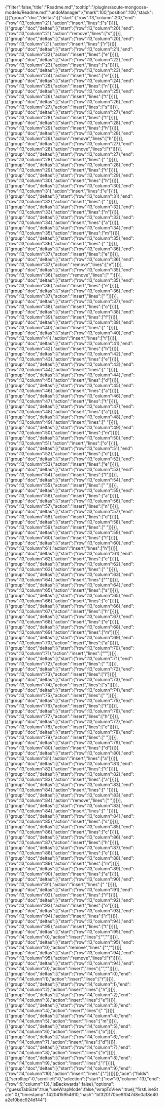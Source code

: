 {"filter":false,"title":"Readme.md","tooltip":"/plugins/acute-mongoose-models/Readme.md","undoManager":{"mark":100,"position":100,"stack":[[{"group":"doc","deltas":[{"start":{"row":13,"column":20},"end":{"row":13,"column":21},"action":"insert","lines":["s"]}]}],[{"group":"doc","deltas":[{"start":{"row":13,"column":20},"end":{"row":13,"column":21},"action":"remove","lines":["s"]}]}],[{"group":"doc","deltas":[{"start":{"row":13,"column":20},"end":{"row":13,"column":21},"action":"insert","lines":["r"]}]}],[{"group":"doc","deltas":[{"start":{"row":13,"column":21},"end":{"row":13,"column":22},"action":"insert","lines":["e"]}]}],[{"group":"doc","deltas":[{"start":{"row":13,"column":22},"end":{"row":13,"column":23},"action":"insert","lines":["s"]}]}],[{"group":"doc","deltas":[{"start":{"row":13,"column":23},"end":{"row":13,"column":24},"action":"insert","lines":["e"]}]}],[{"group":"doc","deltas":[{"start":{"row":13,"column":24},"end":{"row":13,"column":25},"action":"insert","lines":["n"]}]}],[{"group":"doc","deltas":[{"start":{"row":13,"column":25},"end":{"row":13,"column":26},"action":"insert","lines":["t"]}]}],[{"group":"doc","deltas":[{"start":{"row":13,"column":26},"end":{"row":13,"column":27},"action":"insert","lines":["s"]}]}],[{"group":"doc","deltas":[{"start":{"row":13,"column":27},"end":{"row":13,"column":28},"action":"insert","lines":["t"]}]}],[{"group":"doc","deltas":[{"start":{"row":13,"column":28},"end":{"row":13,"column":29},"action":"insert","lines":["h"]}]}],[{"group":"doc","deltas":[{"start":{"row":13,"column":28},"end":{"row":13,"column":29},"action":"remove","lines":["h"]}]}],[{"group":"doc","deltas":[{"start":{"row":13,"column":27},"end":{"row":13,"column":28},"action":"remove","lines":["t"]}]}],[{"group":"doc","deltas":[{"start":{"row":13,"column":27},"end":{"row":13,"column":28},"action":"insert","lines":[" "]}]}],[{"group":"doc","deltas":[{"start":{"row":13,"column":28},"end":{"row":13,"column":29},"action":"insert","lines":["t"]}]}],[{"group":"doc","deltas":[{"start":{"row":13,"column":29},"end":{"row":13,"column":30},"action":"insert","lines":["h"]}]}],[{"group":"doc","deltas":[{"start":{"row":13,"column":30},"end":{"row":13,"column":31},"action":"insert","lines":["e"]}]}],[{"group":"doc","deltas":[{"start":{"row":13,"column":31},"end":{"row":13,"column":32},"action":"insert","lines":[" "]}]}],[{"group":"doc","deltas":[{"start":{"row":13,"column":32},"end":{"row":13,"column":33},"action":"insert","lines":["n"]}]}],[{"group":"doc","deltas":[{"start":{"row":13,"column":33},"end":{"row":13,"column":34},"action":"insert","lines":["a"]}]}],[{"group":"doc","deltas":[{"start":{"row":13,"column":34},"end":{"row":13,"column":35},"action":"insert","lines":["m"]}]}],[{"group":"doc","deltas":[{"start":{"row":13,"column":35},"end":{"row":13,"column":36},"action":"insert","lines":[" "]}]}],[{"group":"doc","deltas":[{"start":{"row":13,"column":36},"end":{"row":13,"column":37},"action":"insert","lines":["e"]}]}],[{"group":"doc","deltas":[{"start":{"row":13,"column":36},"end":{"row":13,"column":37},"action":"remove","lines":["e"]}]}],[{"group":"doc","deltas":[{"start":{"row":13,"column":35},"end":{"row":13,"column":36},"action":"remove","lines":[" "]}]}],[{"group":"doc","deltas":[{"start":{"row":13,"column":35},"end":{"row":13,"column":36},"action":"insert","lines":["e"]}]}],[{"group":"doc","deltas":[{"start":{"row":13,"column":36},"end":{"row":13,"column":37},"action":"insert","lines":[" "]}]}],[{"group":"doc","deltas":[{"start":{"row":13,"column":37},"end":{"row":13,"column":38},"action":"insert","lines":["o"]}]}],[{"group":"doc","deltas":[{"start":{"row":13,"column":38},"end":{"row":13,"column":39},"action":"insert","lines":["f"]}]}],[{"group":"doc","deltas":[{"start":{"row":13,"column":39},"end":{"row":13,"column":40},"action":"insert","lines":[" "]}]}],[{"group":"doc","deltas":[{"start":{"row":13,"column":40},"end":{"row":13,"column":41},"action":"insert","lines":["t"]}]}],[{"group":"doc","deltas":[{"start":{"row":13,"column":41},"end":{"row":13,"column":42},"action":"insert","lines":["h"]}]}],[{"group":"doc","deltas":[{"start":{"row":13,"column":42},"end":{"row":13,"column":43},"action":"insert","lines":["e"]}]}],[{"group":"doc","deltas":[{"start":{"row":13,"column":43},"end":{"row":13,"column":44},"action":"insert","lines":[" "]}]}],[{"group":"doc","deltas":[{"start":{"row":13,"column":44},"end":{"row":13,"column":45},"action":"insert","lines":["d"]}]}],[{"group":"doc","deltas":[{"start":{"row":13,"column":45},"end":{"row":13,"column":46},"action":"insert","lines":["a"]}]}],[{"group":"doc","deltas":[{"start":{"row":13,"column":46},"end":{"row":13,"column":47},"action":"insert","lines":["t"]}]}],[{"group":"doc","deltas":[{"start":{"row":13,"column":47},"end":{"row":13,"column":48},"action":"insert","lines":["a"]}]}],[{"group":"doc","deltas":[{"start":{"row":13,"column":48},"end":{"row":13,"column":49},"action":"insert","lines":[" "]}]}],[{"group":"doc","deltas":[{"start":{"row":13,"column":49},"end":{"row":13,"column":50},"action":"insert","lines":["m"]}]}],[{"group":"doc","deltas":[{"start":{"row":13,"column":50},"end":{"row":13,"column":51},"action":"insert","lines":["o"]}]}],[{"group":"doc","deltas":[{"start":{"row":13,"column":51},"end":{"row":13,"column":52},"action":"insert","lines":["d"]}]}],[{"group":"doc","deltas":[{"start":{"row":13,"column":52},"end":{"row":13,"column":53},"action":"insert","lines":["e"]}]}],[{"group":"doc","deltas":[{"start":{"row":13,"column":53},"end":{"row":13,"column":54},"action":"insert","lines":["l"]}]}],[{"group":"doc","deltas":[{"start":{"row":13,"column":54},"end":{"row":13,"column":55},"action":"insert","lines":[" "]}]}],[{"group":"doc","deltas":[{"start":{"row":13,"column":55},"end":{"row":13,"column":56},"action":"insert","lines":["a"]}]}],[{"group":"doc","deltas":[{"start":{"row":13,"column":56},"end":{"row":13,"column":57},"action":"insert","lines":["n"]}]}],[{"group":"doc","deltas":[{"start":{"row":13,"column":57},"end":{"row":13,"column":58},"action":"insert","lines":["d"]}]}],[{"group":"doc","deltas":[{"start":{"row":13,"column":58},"end":{"row":13,"column":59},"action":"insert","lines":[" "]}]}],[{"group":"doc","deltas":[{"start":{"row":13,"column":59},"end":{"row":13,"column":60},"action":"insert","lines":["t"]}]}],[{"group":"doc","deltas":[{"start":{"row":13,"column":60},"end":{"row":13,"column":61},"action":"insert","lines":["h"]}]}],[{"group":"doc","deltas":[{"start":{"row":13,"column":61},"end":{"row":13,"column":62},"action":"insert","lines":["e"]}]}],[{"group":"doc","deltas":[{"start":{"row":13,"column":62},"end":{"row":13,"column":63},"action":"insert","lines":[" "]}]}],[{"group":"doc","deltas":[{"start":{"row":13,"column":63},"end":{"row":13,"column":64},"action":"insert","lines":["\""]}]}],[{"group":"doc","deltas":[{"start":{"row":13,"column":64},"end":{"row":13,"column":65},"action":"insert","lines":["s"]}]}],[{"group":"doc","deltas":[{"start":{"row":13,"column":65},"end":{"row":13,"column":66},"action":"insert","lines":["c"]}]}],[{"group":"doc","deltas":[{"start":{"row":13,"column":66},"end":{"row":13,"column":67},"action":"insert","lines":["h"]}]}],[{"group":"doc","deltas":[{"start":{"row":13,"column":67},"end":{"row":13,"column":68},"action":"insert","lines":["e"]}]}],[{"group":"doc","deltas":[{"start":{"row":13,"column":68},"end":{"row":13,"column":69},"action":"insert","lines":["m"]}]}],[{"group":"doc","deltas":[{"start":{"row":13,"column":69},"end":{"row":13,"column":70},"action":"insert","lines":["a"]}]}],[{"group":"doc","deltas":[{"start":{"row":13,"column":70},"end":{"row":13,"column":71},"action":"insert","lines":["\""]}]}],[{"group":"doc","deltas":[{"start":{"row":13,"column":71},"end":{"row":13,"column":72},"action":"insert","lines":[" "]}]}],[{"group":"doc","deltas":[{"start":{"row":13,"column":72},"end":{"row":13,"column":73},"action":"insert","lines":["i"]}]}],[{"group":"doc","deltas":[{"start":{"row":13,"column":73},"end":{"row":13,"column":74},"action":"insert","lines":["s"]}]}],[{"group":"doc","deltas":[{"start":{"row":13,"column":74},"end":{"row":13,"column":75},"action":"insert","lines":[" "]}]}],[{"group":"doc","deltas":[{"start":{"row":13,"column":75},"end":{"row":13,"column":76},"action":"insert","lines":["t"]}]}],[{"group":"doc","deltas":[{"start":{"row":13,"column":76},"end":{"row":13,"column":77},"action":"insert","lines":["h"]}]}],[{"group":"doc","deltas":[{"start":{"row":13,"column":77},"end":{"row":13,"column":78},"action":"insert","lines":["e"]}]}],[{"group":"doc","deltas":[{"start":{"row":13,"column":78},"end":{"row":13,"column":79},"action":"insert","lines":[" "]}]}],[{"group":"doc","deltas":[{"start":{"row":13,"column":79},"end":{"row":13,"column":80},"action":"insert","lines":["d"]}]}],[{"group":"doc","deltas":[{"start":{"row":13,"column":80},"end":{"row":13,"column":81},"action":"insert","lines":["a"]}]}],[{"group":"doc","deltas":[{"start":{"row":13,"column":81},"end":{"row":13,"column":82},"action":"insert","lines":["t"]}]}],[{"group":"doc","deltas":[{"start":{"row":13,"column":82},"end":{"row":13,"column":83},"action":"insert","lines":["a"]}]}],[{"group":"doc","deltas":[{"start":{"row":13,"column":83},"end":{"row":13,"column":84},"action":"insert","lines":[" "]}]}],[{"group":"doc","deltas":[{"start":{"row":13,"column":83},"end":{"row":13,"column":84},"action":"remove","lines":[" "]}]}],[{"group":"doc","deltas":[{"start":{"row":13,"column":83},"end":{"row":13,"column":84},"action":"insert","lines":[" "]}]}],[{"group":"doc","deltas":[{"start":{"row":13,"column":84},"end":{"row":13,"column":85},"action":"insert","lines":["s"]}]}],[{"group":"doc","deltas":[{"start":{"row":13,"column":85},"end":{"row":13,"column":86},"action":"insert","lines":["c"]}]}],[{"group":"doc","deltas":[{"start":{"row":13,"column":86},"end":{"row":13,"column":87},"action":"insert","lines":["h"]}]}],[{"group":"doc","deltas":[{"start":{"row":13,"column":87},"end":{"row":13,"column":88},"action":"insert","lines":["e"]}]}],[{"group":"doc","deltas":[{"start":{"row":13,"column":88},"end":{"row":13,"column":89},"action":"insert","lines":["m"]}]}],[{"group":"doc","deltas":[{"start":{"row":13,"column":89},"end":{"row":13,"column":90},"action":"insert","lines":["a"]}]}],[{"group":"doc","deltas":[{"start":{"row":13,"column":90},"end":{"row":13,"column":91},"action":"insert","lines":[" "]}]}],[{"group":"doc","deltas":[{"start":{"row":13,"column":91},"end":{"row":13,"column":92},"action":"insert","lines":["f"]}]}],[{"group":"doc","deltas":[{"start":{"row":13,"column":92},"end":{"row":13,"column":93},"action":"insert","lines":["o"]}]}],[{"group":"doc","deltas":[{"start":{"row":13,"column":93},"end":{"row":13,"column":94},"action":"insert","lines":["r"]}]}],[{"group":"doc","deltas":[{"start":{"row":13,"column":94},"end":{"row":13,"column":95},"action":"insert","lines":["t"]}]}],[{"group":"doc","deltas":[{"start":{"row":13,"column":95},"end":{"row":14,"column":0},"action":"insert","lines":["",""]}]}],[{"group":"doc","deltas":[{"start":{"row":13,"column":95},"end":{"row":14,"column":0},"action":"remove","lines":["",""]}]}],[{"group":"doc","deltas":[{"start":{"row":13,"column":94},"end":{"row":13,"column":95},"action":"remove","lines":["t"]}]}],[{"group":"doc","deltas":[{"start":{"row":13,"column":94},"end":{"row":14,"column":0},"action":"insert","lines":["",""]}]}],[{"group":"doc","deltas":[{"start":{"row":14,"column":0},"end":{"row":14,"column":1},"action":"insert","lines":["t"]}]}],[{"group":"doc","deltas":[{"start":{"row":14,"column":1},"end":{"row":14,"column":2},"action":"insert","lines":["h"]}]}],[{"group":"doc","deltas":[{"start":{"row":14,"column":2},"end":{"row":14,"column":3},"action":"insert","lines":["e"]}]}],[{"group":"doc","deltas":[{"start":{"row":14,"column":3},"end":{"row":14,"column":4},"action":"insert","lines":[" "]}]}],[{"group":"doc","deltas":[{"start":{"row":14,"column":4},"end":{"row":14,"column":5},"action":"insert","lines":["m"]}]}],[{"group":"doc","deltas":[{"start":{"row":14,"column":5},"end":{"row":14,"column":6},"action":"insert","lines":["o"]}]}],[{"group":"doc","deltas":[{"start":{"row":14,"column":6},"end":{"row":14,"column":7},"action":"insert","lines":["d"]}]}],[{"group":"doc","deltas":[{"start":{"row":14,"column":7},"end":{"row":14,"column":8},"action":"insert","lines":["e"]}]}],[{"group":"doc","deltas":[{"start":{"row":14,"column":8},"end":{"row":14,"column":9},"action":"insert","lines":["l"]}]}],[{"group":"doc","deltas":[{"start":{"row":14,"column":9},"end":{"row":14,"column":10},"action":"insert","lines":["."]}]}]]},"ace":{"folds":[],"scrolltop":0,"scrollleft":0,"selection":{"start":{"row":9,"column":13},"end":{"row":9,"column":13},"isBackwards":false},"options":{"guessTabSize":true,"useWrapMode":false,"wrapToView":true},"firstLineState":0},"timestamp":1420415954610,"hash":"bf320170be9f047d8e0a18e40a2e10bdc924d144"}